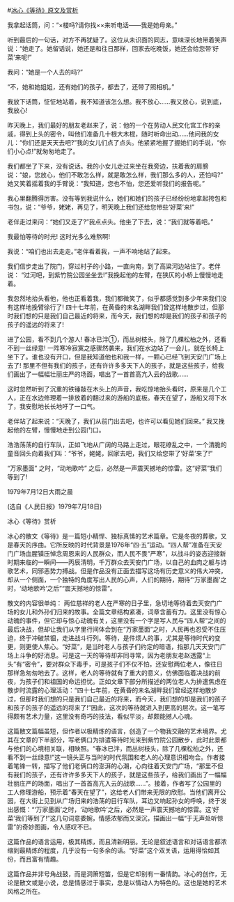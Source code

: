 #[冰心《等待》原文及赏析](https://www.vrrw.net/wx/9208.html)

我拿起话筒，问：“×楼吗?请你找××来听电话——我是她母亲。”

听到最后的一句话，对方不再犹疑了。这位从未识面的同志，意味深长地带着笑声说：“她走了。她留话说，她还是和往日那样，回家去吃晚饭，她还会给您带‘好菜’来呢!”

我问：“她是一个人去的吗?”

“不，她和她姐姐，还有她们的孩子，都去了，还带了照相机。”

我放下话筒，怔怔地站着，我不知道该怎么想。我不放心……我又放心，说到底，我放心!



昨天晚上，我们最好的朋友老赵来了，说：他的一个在劳动人民文化宫工作的亲戚，得到上头的密令，叫他们准备几十根大木棍，随时听命出动……他问我的女儿：“你们还是天天去吧?”我的女儿们点了点头。他紧紧地握了握她们的手说，“你们小心点!”就匆匆地走了。

我们都坐了下来，没有说话。我的小女儿走过来坐在我旁边，扶着我的肩膀说：“娘，您放心，他们不敢怎么样，就是敢怎么样，我们那么多的人，还怕吗?” 她又笑着摇着我的手臂说：“我知道，您也不怕，您还爱听我们的报告呢。”

我心里翻腾得厉害。没有等到我说什么，她们和她们的孩子已经纷纷地拿起挎包和书包，说：“爷爷，姥姥，再见了，明天晚上我们还给您带些‘好菜’来!”

老伴走过来问：“她们又走了?”我点点头。他坐了下去，说：“我们就等着吧。”

我最怕等待的时光! 这时光多么难熬啊!

我说：“咱们也出去走走。”老伴看着我，一声不响地站了起来。

我们信步走出了院门，穿过村子的小路，一直向南，到了高粱河边站住了。老伴说： “过河吧，到紫竹院公园坐坐去!”我挽起他的左臂，在狭仄的小桥上慢慢地走着。

我忽然地抬头看他，他也正看着我，我们都微笑了，似乎都感觉到多少年来我们没有这样地挽臂徐行了! 四十七年前，在黄昏的未名湖畔我们曾这样地散步过，但那时我们想的只是我们自己最近的将来，而今天，我们想的却是我们的孩子和孩子的孩子的遥远的将来了!

进了公园，看不到几个游人! 春冰已泮①，而丛树枝头，除了几棵松柏之外，还看不到一丝绿意! 一阵寒冷寂寞之感骤然袭来，我们在水边站了一会儿，就在长椅上坐下了。谁也没有开口，但是我知道他也和我一样，一颗心已经飞到天安门广场上去了! 那里不但有我们的孩子，还有许许多多天下人的孩子，就是这些孩子，给我们画出了一幅幅壮丽庄严的场面，唱出了一首首高亢入云的战歌……

这时忽然听到了沉重的铁锤敲在木头上的声音，我吃惊地抬头看时，原来是几个工人，正在水边修理着一排放着的翻过来的游船的底板。春天在望了，游船又将下水了，我安慰地长长地吁了一口气。

老伴站了起来说：“天晚了，我们从前门出去吧，也许可以看见她们回来。” 我又挽起他的左臂，慢慢地走到公园门口。

浩浩荡荡的自行车队，正如飞地从广阔的马路上走过，眼花缭乱之中，一个清脆的童音回头向着我们叫：“爷爷，姥姥，回家去吧，我们又给您带了‘好菜’来了!”

“万家墨面” 之时，“动地歌吟” 之后，必然是一声震天撼地的惊雷。这“好菜”我们等到了!

1979年7月12日大雨之晨

(选自《人民日报》1979年7月18日)

冰心《等待》赏析

冰心的散文《等待》是一篇短小精悍、独标真愫的艺术篇章。它是冬夜的葬歌，又是春天的序曲。它所反映的时代背景是1976年“四·五”运动。“四人帮”准备在天安门广场血腥镇压悼念周恩来的人民群众，而人民不畏“严寒”，以战斗的姿态迎接新时期来临的一瞬间——丙辰清明，千万群众去天安门广场，以自己的血肉之躯与诗歌艺术，同邪恶势力搏战。但是作品没有正面去描写这场有历史意义的伟大冲突，却从一个侧面，一个独特的角度写出人民的心声，人们的期待，期待“‘万家墨面’之时，‘动地歌吟’之后”“震天撼地的惊雷”。

散文的内容很单纯： 两位慈祥的老人在严寒的日子里，急切地等待着去天安门广场的女儿和外孙们归来的故事。全篇文章结构紧凑，词章含蓄有力。这里没有惊心动魄的事件，但它却与惊心动魄有关，这里没有一个字是写人民与“四人帮”之间的最后决战，但却让我们从字里行间体会到在“万家墨面”之时，人民再也忍受不住压迫，终于冲破禁锢，走进战斗行列。等待，是件烦人的事，尤其是等待时代的变更，则更使人焦心。“好菜”，是当时老人与孩子们约定的暗语，指那几天天安门广场上斗争的好消息。可是这一天的等待却非同寻常，因为老朋友老赵透露“上头”有“密令”，要对群众下毒手，可是孩子们不仅不怕，还安慰两位老人，像往日那样急匆匆地去了。这样，老人的等待就有了重大的意义，仿佛面临着决战的前夜，为孩子们和祖国的命运担忧。正如文章下部分所描述的两位老人为排遣焦虑在散步时流露的心理活动：“四十七年前，在黄昏的未名湖畔我们曾经这样地散步过，但那时我们想的只是我们自己最近的将来，而今天，我们想的却是我们的孩子和孩子的孩子的遥远的将来了!”因此，这次的等待就进入到更高的层次。这一笔写得颇有艺术力量，这里没有奇巧的技法，看似平淡，却颇能撼人心魂。

这篇散文篇幅虽短，但作者以极精炼的语言，创造了一个物我交融的艺术境界。尤其在文章的下半部分，写老俩口为排遣等待时光来到紫竹院公园散步，此时此景都与他们的心境相关联，相映照。“春冰已泮，而丛树枝头，除了几棵松柏之外，还看不到一丝绿意!”这一镜头正与当时的时代氛围和老人的心理意识相吻合。作者接着笔锋一转，描写了他们老俩口的澎湃的心潮，心向往着天安门广场，“那里不但有我们的孩子，还有许许多多天下人的孩子，就是这些孩子，给我们画出了一幅幅壮丽庄严的场面，唱出了一首首高亢入云的战歌……”。接着，作者写了公园里的工人修理游船，预示着“春天在望了”，这给老人们带来无限的欣慰。当他们离开公园，在大街上见到从广场归来的浩荡的目行车队，耳边又响起孙女的呼唤，终于发出感慨：“‘万家墨面’之时，‘动地歌吟’之后，必然是一声震天撼地的惊雷。这‘好菜’我们等到了!”这几句词意委婉，情感浓郁而又深沉，描画出一幅“于无声处听惊雷”的奇妙图画，令人感叹不已。

这篇作品的语言运用，极其精炼，而且清新明丽。无论是叙述语言和对话语言都浓缩到最精炼的程度，几乎没有一句多余的话。“好菜”这个双关语，运用得恰如其份，而且富有情趣。

这篇作品并非号角战鼓，而是洞箫短笛，但是它却别有一番情韵。冰心的创作，无论是散文或是小说，总是情感过于事实，总是以情动人为特色的。这也是她的艺术风格之所在。

